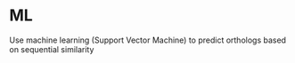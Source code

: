 # ML
Use machine learning (Support Vector Machine) to predict orthologs based on sequential similarity
